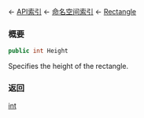 ← [API索引](Api-Index) ← [命名空间索引](Namespace-Index) ← [Rectangle](VRageMath.Rectangle)

### 概要

```csharp
public int Height
```

Specifies the height of the rectangle.

### 返回

[int](https://docs.microsoft.com/en-us/dotnet/api/System.Int32?view=netframework-4.6)

